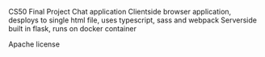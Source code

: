 CS50 Final Project
Chat application
Clientside browser application, desploys to single html file, uses typescript, sass and webpack
Serverside built in flask, runs on docker container

Apache license